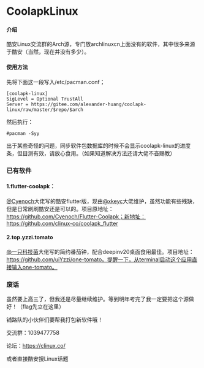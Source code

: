 # CoolapkLinux

#### 介绍
酷安Linux交流群的Arch源，专门放archlinuxcn上面没有的软件，其中很多来源于酷安（当然，现在并没有多少）。

#### 使用方法

先将下面这一段写入/etc/pacman.conf；

```
[coolapk-linux]
SigLevel = Optional TrustAll
Server = https://gitee.com/alexander-huang/coolapk-linux/raw/master/$repo/$arch
```

然后执行：

```
#pacman -Syy
```

出于某些奇怪的问题，同步软件包数据库的时候不会显示coolapk-linux的进度条，但目测有效，请放心食用。（如果知道解决方法还请大佬不吝赐教）

### 已有软件

#### 1.flutter-coolapk：

[@Cyenoch](https://github.com/Cyenoch)大佬写的酷安flutter版，现由[@xkeyc](https://github.com/xkeyC)大佬维护，虽然功能有些残缺，但是日常刷刷酷安还是可以的。项目原地址：https://github.com/Cyenoch/Flutter-Coolapk；新地址：https://github.com/clinux-co/coolapk_flutter

#### 2.top.yzzi.tomato

[@一只科技菌](https://github.com/uiYzzi)大佬写的简约番茄钟，配合deepinv20桌面食用最佳。项目地址：https://github.com/uiYzzi/one-tomato。提醒一下，从terminal启动这个应用直接输入one-tomato。

### 废话

虽然要上高三了，但我还是尽量继续维护。等到明年考完了我一定要把这个源做好！（flag先立在这里）

铺路队的小伙伴们要帮我打包新软件哦！



交流群：1039477758

论坛：https://clinux.co/

或者直接酷安搜Linux话题
